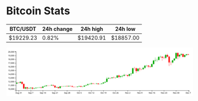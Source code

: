 # Bitcoin Stats

BTC/USDT|24h change|24h high|24h low|
|---|---|---|---|
|$19229.23|0.82%|$19420.91|$18857.00|

<img src="./chart.svg">
